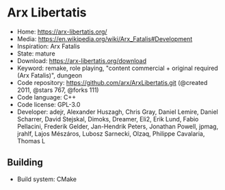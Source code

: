 # Arx Libertatis

- Home: https://arx-libertatis.org/
- Media: https://en.wikipedia.org/wiki/Arx_Fatalis#Development
- Inspiration: Arx Fatalis
- State: mature
- Download: https://arx-libertatis.org/download
- Keyword: remake, role playing, "content commercial + original required (Arx Fatalis)", dungeon
- Code repository: https://github.com/arx/ArxLibertatis.git (@created 2011, @stars 767, @forks 111)
- Code language: C++
- Code license: GPL-3.0
- Developer: adejr, Alexander Huszagh, Chris Gray, Daniel Lemire, Daniel Scharrer, David Stejskal, Dimoks, Dreamer, Eli2, Erik Lund, Fabio Pellacini, Frederik Gelder, Jan-Hendrik Peters, Jonathan Powell, jpmag, jrahlf, Lajos Mészáros, Lubosz Sarnecki, Olzaq, Philippe Cavalaria, Thomas L

## Building

- Build system: CMake
